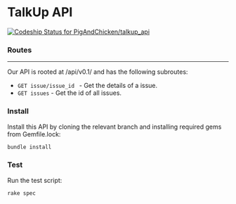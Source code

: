 # TalkUp API 

[ ![Codeship Status for PigAndChicken/talkup_api](https://app.codeship.com/projects/a050fb50-399c-0136-2546-36a36e9263f1/status?branch=master)](https://app.codeship.com/projects/289957)

### Routes
---

Our API is rooted at /api/v0.1/ and has the following subroutes:
   
* `GET issue/issue_id ` - Get the details of a issue. 
* `GET issues` - Get the id of all issues.

### Install
Install this API by cloning the relevant branch and installing required gems from Gemfile.lock:

```  ruby
bundle install
```
### Test
Run the test script:
```  ruby
rake spec
```